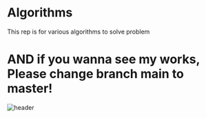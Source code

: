 # Algorithms
This rep is for various algorithms to solve problem 
<h1> AND if you wanna see my works, 
  <br>
  Please change branch main to master! </h1>

![header](https://capsule-render.vercel.app/api?type=slice&color=auto&height=300&section=header&text=Algorithms!!&fontSize=90)
